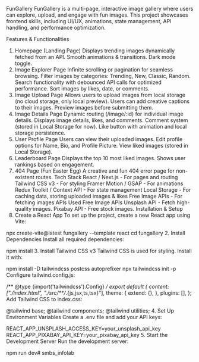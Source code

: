 FunGallery
FunGallery is a multi-page, interactive image gallery where users can explore, upload, and engage with fun images. This project showcases frontend skills, including UI/UX, animations, state management, API handling, and performance optimization.

Features & Functionalities
1. Homepage (Landing Page)
Displays trending images dynamically fetched from an API.
Smooth animations & transitions.
Dark mode toggle.
2. Image Explorer Page
Infinite scrolling or pagination for seamless browsing.
Filter images by categories: Trending, New, Classic, Random.
Search functionality with debounced API calls for optimized performance.
Sort images by likes, date, or comments.
3. Image Upload Page
Allows users to upload images from local storage (no cloud storage, only local preview).
Users can add creative captions to their images.
Preview images before submitting them.
4. Image Details Page
Dynamic routing (/image/:id) for individual image details.
Displays image details, likes, and comments.
Comment system (stored in Local Storage for now).
Like button with animation and local storage persistence.
5. User Profile Page
Users can view their uploaded images.
Edit profile options for Name, Bio, and Profile Picture.
View liked images (stored in Local Storage).
6. Leaderboard Page
Displays the top 10 most liked images.
Shows user rankings based on engagement.
7. 404 Page (Fun Easter Egg)
A creative and fun 404 error page for non-existent routes.
Tech Stack
React / Next.js - For pages and routing
Tailwind CSS v3 - For styling
Framer Motion / GSAP - For animations
Redux Toolkit / Context API - For state management
Local Storage - For caching data, storing uploaded images & likes
Free Image APIs - For fetching images
APIs Used
Free Image APIs
Unsplash API - Fetch high-quality images.
Pixabay API - Free stock images.
Installation & Setup
1. Create a React App
To set up the project, create a new React app using Vite:

npx create-vite@latest fungallery --template react
cd fungallery
2. Install Dependencies
Install all required dependencies:

npm install
3. Install Tailwind CSS v3
Tailwind CSS is used for styling. Install it with:

npm install -D tailwindcss postcss autoprefixer
npx tailwindcss init -p
Configure tailwind.config.js:

/** @type {import('tailwindcss').Config} */
export default {
  content: ["./index.html", "./src/**/*.{js,jsx,ts,tsx}"],
  theme: {
    extend: {},
  },
  plugins: [],
};
Add Tailwind CSS to index.css:

@tailwind base;
@tailwind components;
@tailwind utilities;
4. Set Up Environment Variables
Create a .env file and add your API keys:

REACT_APP_UNSPLASH_ACCESS_KEY=your_unsplash_api_key
REACT_APP_PIXABAY_API_KEY=your_pixabay_api_key
5. Start the Development Server
Run the development server:

npm run dev# smbs_infolab
